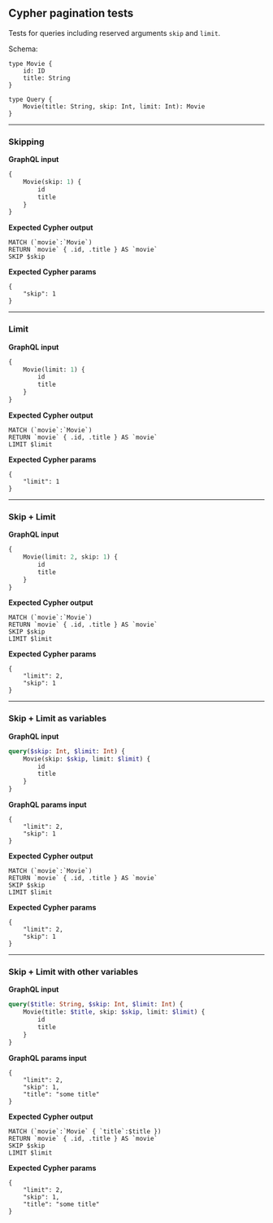 ## Cypher pagination tests

Tests for queries including reserved arguments `skip` and `limit`.

Schema:

```schema
type Movie {
    id: ID
    title: String
}

type Query {
    Movie(title: String, skip: Int, limit: Int): Movie
}
```

---

### Skipping

**GraphQL input**

```graphql
{
    Movie(skip: 1) {
        id
        title
    }
}
```

**Expected Cypher output**

```cypher
MATCH (`movie`:`Movie`)
RETURN `movie` { .id, .title } AS `movie`
SKIP $skip
```

**Expected Cypher params**

```cypher-params
{
    "skip": 1
}
```

---

### Limit

**GraphQL input**

```graphql
{
    Movie(limit: 1) {
        id
        title
    }
}
```

**Expected Cypher output**

```cypher
MATCH (`movie`:`Movie`)
RETURN `movie` { .id, .title } AS `movie`
LIMIT $limit
```

**Expected Cypher params**

```cypher-params
{
    "limit": 1
}
```

---

### Skip + Limit

**GraphQL input**

```graphql
{
    Movie(limit: 2, skip: 1) {
        id
        title
    }
}
```

**Expected Cypher output**

```cypher
MATCH (`movie`:`Movie`)
RETURN `movie` { .id, .title } AS `movie`
SKIP $skip
LIMIT $limit
```

**Expected Cypher params**

```cypher-params
{
    "limit": 2,
    "skip": 1
}
```

---

### Skip + Limit as variables

**GraphQL input**

```graphql
query($skip: Int, $limit: Int) {
    Movie(skip: $skip, limit: $limit) {
        id
        title
    }
}
```

**GraphQL params input**

```graphql-params
{
    "limit": 2,
    "skip": 1
}
```

**Expected Cypher output**

```cypher
MATCH (`movie`:`Movie`)
RETURN `movie` { .id, .title } AS `movie`
SKIP $skip
LIMIT $limit
```

**Expected Cypher params**

```cypher-params
{
    "limit": 2,
    "skip": 1
}
```

---

### Skip + Limit with other variables

**GraphQL input**

```graphql
query($title: String, $skip: Int, $limit: Int) {
    Movie(title: $title, skip: $skip, limit: $limit) {
        id
        title
    }
}
```

**GraphQL params input**

```graphql-params
{
    "limit": 2,
    "skip": 1,
    "title": "some title"
}
```

**Expected Cypher output**

```cypher
MATCH (`movie`:`Movie` { `title`:$title })
RETURN `movie` { .id, .title } AS `movie`
SKIP $skip
LIMIT $limit
```

**Expected Cypher params**

```cypher-params
{
    "limit": 2,
    "skip": 1,
    "title": "some title"
}
```
